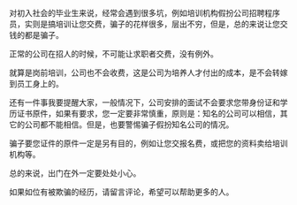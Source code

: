 对初入社会的毕业生来说，经常会遇到很多坑，例如培训机构假扮公司招聘程序员，实则是搞培训让您交费，骗子的花样很多，层出不穷，但是，总的来说让您交钱的都是骗子。

正常的公司在招人的时候，不可能让求职者交费，没有例外。

就算是岗前培训，公司也不会收费，这是公司为培养人才付出的成本，是不会转嫁到员工身上的。

还有一件事我要提醒大家，一般情况下，公司安排的面试不会要求您带身份证和学历证书原件，如果有要求，您一定要非常慎重，原则是：知名的公司可以相信，其它的公司都不能相信。但是，也要警惕骗子假扮知名公司的情况。

骗子要您证件的原件一定是另有目的，例如让您交报名费，或把您的资料卖给培训机构等。

总的来说，出门在外一定要处处小心。

如果如位有被欺骗的经历，请留言评论，希望可以帮助更多的人。
